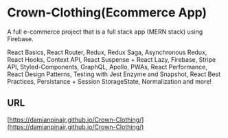 # Crown-Clothing(Ecommerce App)

A full e-commerce project that is a full stack app (MERN stack) using Firebase.

React Basics, React Router, Redux, Redux Saga, Asynchronous Redux, React Hooks, 
Context API, React Suspense + React Lazy, Firebase, Stripe API, Styled-Components, 
GraphQL, Apollo, PWAs, React Performance, React Design Patterns, Testing with Jest Enzyme and Snapshot,  React Best Practices, Persistance + Session StorageState, Normalization and more!

## URL

[https://damianpinajr.github.io/Crown-Clothing/](https://damianpinajr.github.io/Crown-Clothing/)